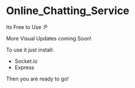 # Online_Chatting_Service
Its Free to Use :P

More Visual Updates coming Soon!

To use it just install:
 - Socket.io
 - Express

Then you are ready to go!

